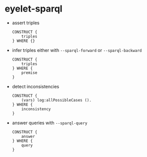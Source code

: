 # eyelet-sparql

- assert triples
    ```
    CONSTRUCT {
        triples
    } WHERE {}
    ```

- infer triples either with `--sparql-forward` or `--sparql-backward`
    ```
    CONSTRUCT {
        triples
    } WHERE {
        premise
    }
    ```

- detect inconsistencies
    ```
    CONSTRUCT {
        (vars) log:allPossibleCases ().
    } WHERE {
        inconsistency
    }
    ```

- answer queries with `--sparql-query`
    ```
    CONSTRUCT {
        answer
    } WHERE {
        query
    }
    ```
